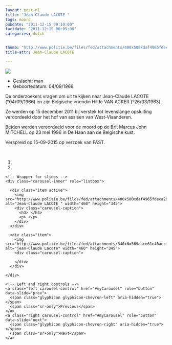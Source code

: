 ```yaml
---
layout: post-nl
title: "Jean-Claude LACOTE "
tags: moord
pubdate: "2011-12-15 00:10:00"
factdate: "2011-12-15 00:09:00"
categories: dutch


thumb: "http://www.politie.be/files/fed/attachments/400x500xdaf4965fdeca297a3dac8dc7fbe827b0_thumb.jpg.pagespeed.ic.xlQlzZQQ7F.jpg"
title-attr: Jean-Claude LACOTE 

---
```


<div class="row">

  <div class="col-xs-12 col-md-4">
         <a class="thumbnail" href="http://www.politie.be/files/fed/attachments/400x500xdaf4965fdeca297a3dac8dc7fbe827b0_thumb.jpg.pagespeed.ic.xlQlzZQQ7F.jpg" title="Jean-Claude LACOTE ">
           <img src="http://www.politie.be/files/fed/attachments/400x500xdaf4965fdeca297a3dac8dc7fbe827b0_thumb.jpg.pagespeed.ic.xlQlzZQQ7F.jpg" ></a>
  
  </div>
  <div class="col-xs-12 col-md-8">
 
<ul>
<li>Geslacht: man</li>
<li>Geboortedatum: 04/09/1966</li>
</ul> 


<p>De onderzoekers vragen om uit te kijken naar Jean-Claude LACOTE (°04/09/1966) en zijn Belgische vriendin Hilde VAN ACKER (°26/03/1963).</p>

<p>Ze werden op 15 december 2011 bij verstek tot levenslange opsluiting veroordeeld door het hof van assisen van West-Vlaanderen.</p>

<p>Beiden werden veroordeeld voor de moord op de Brit Marcus John MITCHELL op 23 mei 1996 in De Haan aan de Belgische kust.</p>

<p>Verspreid op 15-09-2015 op verzoek van FAST.</p>

<!-- SLIDER -->
<div class="container"  class="col-xs-12 col-md-12">
  <br>
  <div id="myCarousel" class="carousel slide" data-ride="carousel">
    <!-- Indicators -->
    <ol class="carousel-indicators">
      <li data-target="#myCarousel" data-slide-to="0" class="active"></li>
      <li data-target="#myCarousel" data-slide-to="1"></li>
    </ol>

    <!-- Wrapper for slides -->
    <div class="carousel-inner" role="listbox">

      <div class="item active">
        <img src="http://www.politie.be/files/fed/attachments/400x500xdaf4965fdeca297a3dac8dc7fbe827b0_thumb.jpg.pagespeed.ic.xlQlzZQQ7F.jpg" alt="Jean-Claude LACOTE " width="460" height="345">
        <div class="carousel-caption">
          <h3> </h3>
          <p> </p>
        </div>
      </div>

      <div class="item">
        <img src="http://www.politie.be/files/fed/attachments/640xNx569aace61e40accf395bc7bbe88e0eea_thumb.jpg.pagespeed.ic.TedWiWwU15.jpg" alt="jean-Claude Lacote" width="460" height="345">
        <div class="carousel-caption">

        </div>
      </div>
  
    </div>

    <!-- Left and right controls -->
    <a class="left carousel-control" href="#myCarousel" role="button" data-slide="prev">
      <span class="glyphicon glyphicon-chevron-left" aria-hidden="true"></span>
      <span class="sr-only">Previous</span>
    </a>
    <a class="right carousel-control" href="#myCarousel" role="button" data-slide="next">
      <span class="glyphicon glyphicon-chevron-right" aria-hidden="true"></span>
      <span class="sr-only">Next</span>
    </a>
  </div>
</div>

  <link rel="stylesheet" href="http://maxcdn.bootstrapcdn.com/bootstrap/3.3.5/css/bootstrap.min.css">
  <script src="https://ajax.googleapis.com/ajax/libs/jquery/1.11.3/jquery.min.js"></script>
  <script src="http://maxcdn.bootstrapcdn.com/bootstrap/3.3.5/js/bootstrap.min.js"></script>
  <!-- SLIDER -->
  
</div>


</div>

